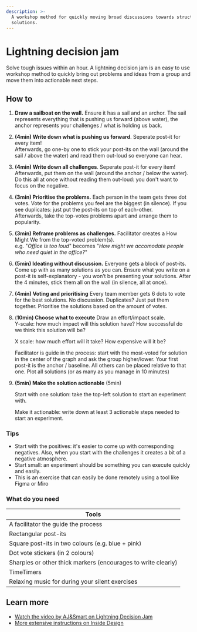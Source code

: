 ```yaml
---
description: >-
  A workshop method for quickly moving broad discussions towards structured
  solutions.
---
```


# Lightning decision jam

Solve tough issues within an hour. A lightning decision jam is an easy to use workshop method to quickly bring out problems and ideas from a group and move them into actionable next steps.&#x20;

## How to

1. **Draw a sailboat on the wall.** Ensure it has a sail and an archor. The sail represents everything that is pushing us forward (above water), the anchor represents your challenges / what is holding us back.
2. **(4min) Write down what is pushing us forward**. Seperate post-it for every item!\
   Afterwards, go one-by one to stick your post-its on the wall (around the sail / above the water) and read them out-loud so everyone can hear.&#x20;
3. **(4min) Write down all challenges**. Seperate post-it for every item!\
   Afterwards, put them on the wall (around the anchor / below the water). Do this all at once without reading them out-loud: you don't want to focus on the negative.&#x20;
4. **(3min) Prioritise the problems.** Each person in the team gets three dot votes. Vote for the problems you feel are the biggest (in silence). If you see duplicates: just put the post-its on top of each-other. \
   Afterwards, take the top-votes problems apart and arrange them to popularity.&#x20;
5. **(3min) Reframe problems as challenges.** Facilitator creates a How Might We from the top-voted problem(s). \
   e.g. "_Office is too loud_" becomes "_How might we accomodate people who need quiet in the office?_"
6. **(5min) Ideating without discussion.** Everyone gets a block of post-its. Come up with as many solutions as you can. Ensure what you write on a post-it is self-explanatory - you won’t be presenting your solutions. After the 4 minutes, stick them all on the wall (in silence, all at once).
7. **(4min) Voting and prioritising** Every team member gets 6 dots to vote for the best solutions. No discussion. Duplicates? Just put them together. Prioritise the solutions based on the amount of votes.
8.  (**10min) Choose what to execute** Draw an effort/impact scale. \
    Y-scale: how much impact will this solution have? How successful do we think this solution will be?

    X scale: how much effort will it take? How expensive will it be?

    Facilitator is guide in the process: start with the most-voted for solution in the center of the graph and ask the group higher/lower. Your first post-it is the anchor / baseline. All others can be placed relative to that one. Plot all solutions (or as many as you manage in 10 minutes)
9.  **(5min) Make the solution actionable** (5min)

    Start with one solution: take the top-left solution to start an experiment with.

    Make it actionable: write down at least 3 actionable steps needed to start an experiment.&#x20;



### Tips

* Start with the positives: it's easier to come up with corresponding negatives. Also, when you start with the challenges it creates a bit of a negative atmosphere.
* Start small: an experiment should be something you can execute quickly and easily.&#x20;
* This is an exercise that can easily be done remotely using a tool like Figma or Miro



### What do you need

| **Tools**                                                     |
| ------------------------------------------------------------- |
| A facilitator the guide the process                           |
| Rectangular post-its                                          |
| Square post-its in two colours (e.g. blue + pink)             |
| Dot vote stickers (in 2 colours)                              |
| Sharpies or other thick markers (encourages to write clearly) |
| TimeTimers                                                    |
| Relaxing music for during your silent exercises               |

##

## Learn more

* [Watch the video by AJ\&Smart on Lightning Decision Jam](https://www.youtube.com/watch?v=33hBnZzoFAg)
* [More extensive instructions on Inside Design](https://www.invisionapp.com/inside-design/lightning-design-jams/)
